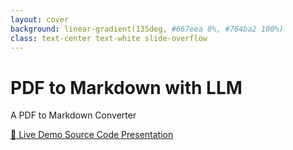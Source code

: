 ```yaml
---
layout: cover
background: linear-gradient(135deg, #667eea 0%, #764ba2 100%)
class: text-center text-white slide-overflow
---
```


# PDF to Markdown with LLM

A PDF to Markdown Converter

<div class="abs-br m-6 flex gap-4">
  <a href="https://pdf2markdown.tech:24680/" target="_blank" alt="Live Demo"
    class="text-xl slidev-icon-btn opacity-80 !border-none !hover:text-white">
    🚀 Live Demo
  </a>
  <a href="https://github.com/ShanningZhuang/PDFToMarkdownLLM.git" target="_blank" alt="Source Code"
    class="text-xl slidev-icon-btn opacity-80 !border-none !hover:text-white">
    <carbon-logo-github /> Source Code
  </a>
  <a href="https://www.pdf2markdown.tech:24680/report/" target="_blank" alt="Presentation"
    class="text-xl slidev-icon-btn opacity-80 !border-none !hover:text-white">
    <carbon-presentation-file /> Presentation
  </a>
</div> 